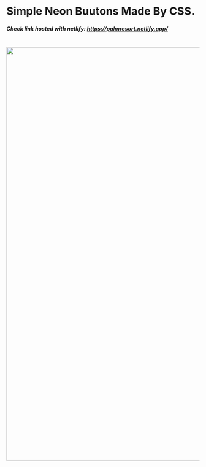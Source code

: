 <h1>Simple Neon Buutons Made By CSS.</h1>
<h5>Check link hosted with netlify: <span> <a href="https://palmresort.netlify.app/" target="_blank">https://palmresort.netlify.app/</a> </span> </h5>
<br/>
<img src="images/hover2.JPG" width="1080">
